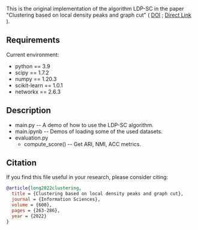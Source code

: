 
This is the original implementation of the algorithm LDP-SC in the paper "Clustering based on local density peaks and graph cut" (
[DOI](https://doi.org/10.1016/j.ins.2022.03.091) ;
[Direct Link](https://www.sciencedirect.com/science/article/abs/pii/S0020025522003188)
).


## Requirements

Current environment:

* python == 3.9
* scipy == 1.7.2
* numpy == 1.20.3
* scikit-learn == 1.0.1
* networkx == 2.6.3

## Description

* main.py -- A demo of how to use the LDP-SC algorithm.
* main.ipynb -- Demos of loading some of the used datasets.
* evaluation.py
  * compute_score() -- Get ARI, NMI, ACC metrics.

## Citation

If you find this file useful in your research, please consider citing:

```bibtex
@article{long2022clustering,
  title = {Clustering based on local density peaks and graph cut},
  journal = {Information Sciences},
  volume = {600},
  pages = {263-286},
  year = {2022}
}
```
